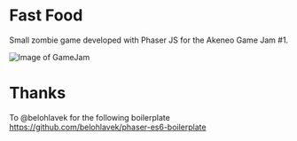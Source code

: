 # Fast Food

Small zombie game developed with Phaser JS for the Akeneo Game Jam #1.

![Image of GameJam](https://github.com/nidup/fast-food/doc/game-jam-1.png)

#  Thanks

To @belohlavek for the following boilerplate https://github.com/belohlavek/phaser-es6-boilerplate